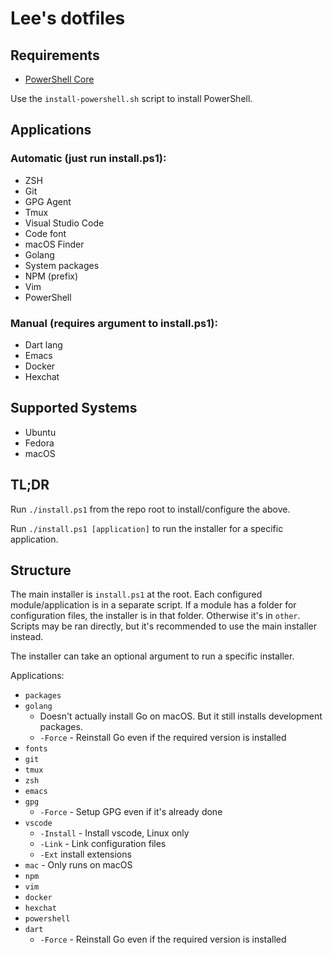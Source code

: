 # Lee's dotfiles

## Requirements

- [PowerShell Core](https://github.com/PowerShell/PowerShell)

Use the `install-powershell.sh` script to install PowerShell.

## Applications

### Automatic (just run install.ps1):

- ZSH
- Git
- GPG Agent
- Tmux
- Visual Studio Code
- Code font
- macOS Finder
- Golang
- System packages
- NPM (prefix)
- Vim
- PowerShell

### Manual (requires argument to install.ps1):

- Dart lang
- Emacs
- Docker
- Hexchat

## Supported Systems

- Ubuntu
- Fedora
- macOS

## TL;DR

Run `./install.ps1` from the repo root to install/configure the above.

Run `./install.ps1 [application]` to run the installer for a specific application.

## Structure

The main installer is `install.ps1` at the root. Each configured module/application is in a separate script.
If a module has a folder for configuration files, the installer is in that folder. Otherwise it's in
`other`. Scripts may be ran directly, but it's recommended to use the main installer instead.

The installer can take an optional argument to run a specific installer.

Applications:

- `packages`
- `golang`
    - Doesn't actually install Go on macOS. But it still installs development packages.
    - `-Force` - Reinstall Go even if the required version is installed
- `fonts`
- `git`
- `tmux`
- `zsh`
- `emacs`
- `gpg`
    - `-Force` - Setup GPG even if it's already done
- `vscode`
    - `-Install` - Install vscode, Linux only
    - `-Link` - Link configuration files
    - `-Ext` install extensions
- `mac` - Only runs on macOS
- `npm`
- `vim`
- `docker`
- `hexchat`
- `powershell`
- `dart`
    - `-Force` - Reinstall Go even if the required version is installed
